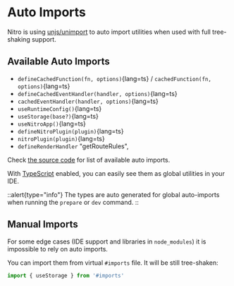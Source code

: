 # Auto Imports

Nitro is using [unjs/unimport](https://github.com/unjs/unimport) to auto import utilities when used with full tree-shaking support.

## Available Auto Imports

- `defineCachedFunction(fn, options)`{lang=ts} / `cachedFunction(fn, options)`{lang=ts}
- `defineCachedEventHandler(handler, options)`{lang=ts}
- `cachedEventHandler(handler, options)`{lang=ts}
- `useRuntimeConfig()`{lang=ts}
- `useStorage(base?)`{lang=ts}
- `useNitroApp()`{lang=ts}
- `defineNitroPlugin(plugin)`{lang=ts}
- `nitroPlugin(plugin)`{lang=ts}
- `defineRenderHandler`
      "getRouteRules",

Check [the source code](https://github.com/unjs/nitro/blob/main/src/imports.ts) for list of available auto imports.

With [TypeScript](/guide/introduction/typescript) enabled, you can easily see them as global utilities in your IDE.

::alert{type="info"}
The types are auto generated for global auto-imports when running the `prepare` or `dev` command.
::

## Manual Imports

For some edge cases (IDE support and libraries in `node_modules`) it is impossible to rely on auto imports.

You can import them from virtual `#imports` file. It will be still tree-shaken:

```js [plugins/test.ts]
import { useStorage } from '#imports'
```
